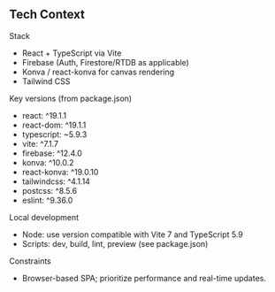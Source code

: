 ## Tech Context

Stack
- React + TypeScript via Vite
- Firebase (Auth, Firestore/RTDB as applicable)
- Konva / react-konva for canvas rendering
- Tailwind CSS

Key versions (from package.json)
- react: ^19.1.1
- react-dom: ^19.1.1
- typescript: ~5.9.3
- vite: ^7.1.7
- firebase: ^12.4.0
- konva: ^10.0.2
- react-konva: ^19.0.10
- tailwindcss: ^4.1.14
- postcss: ^8.5.6
- eslint: ^9.36.0

Local development
- Node: use version compatible with Vite 7 and TypeScript 5.9
- Scripts: dev, build, lint, preview (see package.json)

Constraints
- Browser-based SPA; prioritize performance and real-time updates.

